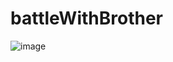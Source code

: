 # battleWithBrother

![image](https://user-images.githubusercontent.com/14817570/172042896-f4465874-94d2-4ec0-b866-ee494cd322e5.png)
